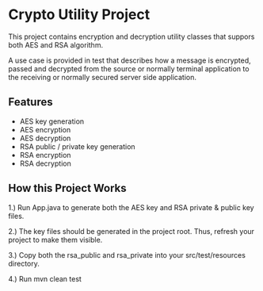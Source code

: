 # Crypto Utility Project

This project contains encryption and decryption utility classes that suppors both AES and RSA algorithm. 

A use case is provided in test that describes how a message is encrypted, passed and decrypted from the source or normally terminal application to the receiving or normally secured server side application.

## Features

 - AES key generation
 - AES encryption
 - AES decryption
 - RSA public / private key generation
 - RSA encryption
 - RSA decryption

## How this Project Works

1.) Run App.java to generate both the AES key and RSA private & public key files.

2.) The key files should be generated in the project root. Thus, refresh your project to make them visible.

3.) Copy both the rsa_public and rsa_private into your src/test/resources directory.

4.) Run mvn clean test
